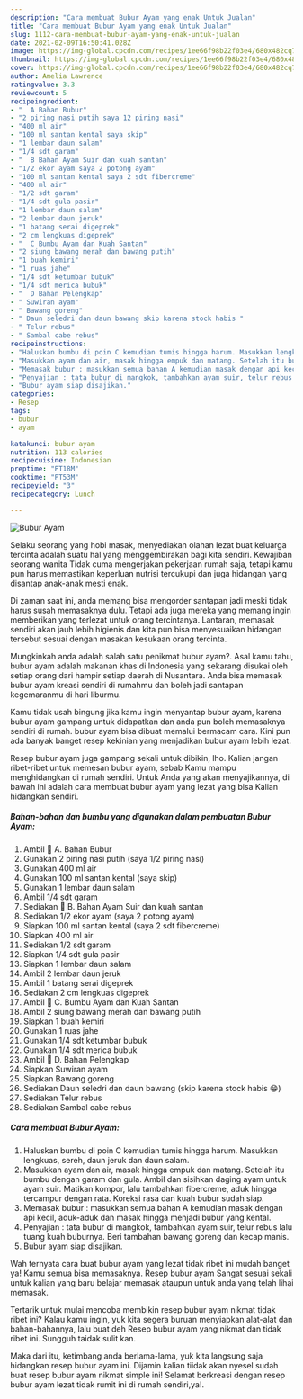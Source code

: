 ```yaml
---
description: "Cara membuat Bubur Ayam yang enak Untuk Jualan"
title: "Cara membuat Bubur Ayam yang enak Untuk Jualan"
slug: 1112-cara-membuat-bubur-ayam-yang-enak-untuk-jualan
date: 2021-02-09T16:50:41.028Z
image: https://img-global.cpcdn.com/recipes/1ee66f98b22f03e4/680x482cq70/bubur-ayam-foto-resep-utama.jpg
thumbnail: https://img-global.cpcdn.com/recipes/1ee66f98b22f03e4/680x482cq70/bubur-ayam-foto-resep-utama.jpg
cover: https://img-global.cpcdn.com/recipes/1ee66f98b22f03e4/680x482cq70/bubur-ayam-foto-resep-utama.jpg
author: Amelia Lawrence
ratingvalue: 3.3
reviewcount: 5
recipeingredient:
- "  A Bahan Bubur"
- "2 piring nasi putih saya 12 piring nasi"
- "400 ml air"
- "100 ml santan kental saya skip"
- "1 lembar daun salam"
- "1/4 sdt garam"
- "  B Bahan Ayam Suir dan kuah santan"
- "1/2 ekor ayam saya 2 potong ayam"
- "100 ml santan kental saya 2 sdt fibercreme"
- "400 ml air"
- "1/2 sdt garam"
- "1/4 sdt gula pasir"
- "1 lembar daun salam"
- "2 lembar daun jeruk"
- "1 batang serai digeprek"
- "2 cm lengkuas digeprek"
- "  C Bumbu Ayam dan Kuah Santan"
- "2 siung bawang merah dan bawang putih"
- "1 buah kemiri"
- "1 ruas jahe"
- "1/4 sdt ketumbar bubuk"
- "1/4 sdt merica bubuk"
- "  D Bahan Pelengkap"
- " Suwiran ayam"
- " Bawang goreng"
- " Daun seledri dan daun bawang skip karena stock habis "
- " Telur rebus"
- " Sambal cabe rebus"
recipeinstructions:
- "Haluskan bumbu di poin C kemudian tumis hingga harum. Masukkan lengkuas, sereh, daun jeruk dan daun salam."
- "Masukkan ayam dan air, masak hingga empuk dan matang. Setelah itu bumbu dengan garam dan gula. Ambil dan sisihkan daging ayam untuk ayam suir. Matikan kompor, lalu tambahkan fibercreme, aduk hingga tercampur dengan rata. Koreksi rasa dan kuah bubur sudah siap."
- "Memasak bubur : masukkan semua bahan A kemudian masak dengan api kecil, aduk-aduk dan masak hingga menjadi bubur yang kental."
- "Penyajian : tata bubur di mangkok, tambahkan ayam suir, telur rebus lalu tuang kuah buburnya. Beri tambahan bawang goreng dan kecap manis."
- "Bubur ayam siap disajikan."
categories:
- Resep
tags:
- bubur
- ayam

katakunci: bubur ayam 
nutrition: 113 calories
recipecuisine: Indonesian
preptime: "PT18M"
cooktime: "PT53M"
recipeyield: "3"
recipecategory: Lunch

---
```



![Bubur Ayam](https://img-global.cpcdn.com/recipes/1ee66f98b22f03e4/680x482cq70/bubur-ayam-foto-resep-utama.jpg)

Selaku seorang yang hobi masak, menyediakan olahan lezat buat keluarga tercinta adalah suatu hal yang menggembirakan bagi kita sendiri. Kewajiban seorang  wanita Tidak cuma mengerjakan pekerjaan rumah saja, tetapi kamu pun harus memastikan keperluan nutrisi tercukupi dan juga hidangan yang disantap anak-anak mesti enak.

Di zaman  saat ini, anda memang bisa mengorder santapan jadi meski tidak harus susah memasaknya dulu. Tetapi ada juga mereka yang memang ingin memberikan yang terlezat untuk orang tercintanya. Lantaran, memasak sendiri akan jauh lebih higienis dan kita pun bisa menyesuaikan hidangan tersebut sesuai dengan masakan kesukaan orang tercinta. 



Mungkinkah anda adalah salah satu penikmat bubur ayam?. Asal kamu tahu, bubur ayam adalah makanan khas di Indonesia yang sekarang disukai oleh setiap orang dari hampir setiap daerah di Nusantara. Anda bisa memasak bubur ayam kreasi sendiri di rumahmu dan boleh jadi santapan kegemaranmu di hari liburmu.

Kamu tidak usah bingung jika kamu ingin menyantap bubur ayam, karena bubur ayam gampang untuk didapatkan dan anda pun boleh memasaknya sendiri di rumah. bubur ayam bisa dibuat memalui bermacam cara. Kini pun ada banyak banget resep kekinian yang menjadikan bubur ayam lebih lezat.

Resep bubur ayam juga gampang sekali untuk dibikin, lho. Kalian jangan ribet-ribet untuk memesan bubur ayam, sebab Kamu mampu menghidangkan di rumah sendiri. Untuk Anda yang akan menyajikannya, di bawah ini adalah cara membuat bubur ayam yang lezat yang bisa Kalian hidangkan sendiri.

<!--inarticleads1-->

##### Bahan-bahan dan bumbu yang digunakan dalam pembuatan Bubur Ayam:

1. Ambil  💛 A. Bahan Bubur
1. Gunakan 2 piring nasi putih (saya 1/2 piring nasi)
1. Gunakan 400 ml air
1. Gunakan 100 ml santan kental (saya skip)
1. Gunakan 1 lembar daun salam
1. Ambil 1/4 sdt garam
1. Sediakan  💛 B. Bahan Ayam Suir dan kuah santan
1. Sediakan 1/2 ekor ayam (saya 2 potong ayam)
1. Siapkan 100 ml santan kental (saya 2 sdt fibercreme)
1. Siapkan 400 ml air
1. Sediakan 1/2 sdt garam
1. Siapkan 1/4 sdt gula pasir
1. Siapkan 1 lembar daun salam
1. Ambil 2 lembar daun jeruk
1. Ambil 1 batang serai digeprek
1. Sediakan 2 cm lengkuas digeprek
1. Ambil  💛 C. Bumbu Ayam dan Kuah Santan
1. Ambil 2 siung bawang merah dan bawang putih
1. Siapkan 1 buah kemiri
1. Gunakan 1 ruas jahe
1. Gunakan 1/4 sdt ketumbar bubuk
1. Gunakan 1/4 sdt merica bubuk
1. Ambil  💛 D. Bahan Pelengkap
1. Siapkan  Suwiran ayam
1. Siapkan  Bawang goreng
1. Sediakan  Daun seledri dan daun bawang (skip karena stock habis 😁)
1. Sediakan  Telur rebus
1. Sediakan  Sambal cabe rebus




<!--inarticleads2-->

##### Cara membuat Bubur Ayam:

1. Haluskan bumbu di poin C kemudian tumis hingga harum. Masukkan lengkuas, sereh, daun jeruk dan daun salam.
1. Masukkan ayam dan air, masak hingga empuk dan matang. Setelah itu bumbu dengan garam dan gula. Ambil dan sisihkan daging ayam untuk ayam suir. Matikan kompor, lalu tambahkan fibercreme, aduk hingga tercampur dengan rata. Koreksi rasa dan kuah bubur sudah siap.
1. Memasak bubur : masukkan semua bahan A kemudian masak dengan api kecil, aduk-aduk dan masak hingga menjadi bubur yang kental.
1. Penyajian : tata bubur di mangkok, tambahkan ayam suir, telur rebus lalu tuang kuah buburnya. Beri tambahan bawang goreng dan kecap manis.
1. Bubur ayam siap disajikan.




Wah ternyata cara buat bubur ayam yang lezat tidak ribet ini mudah banget ya! Kamu semua bisa memasaknya. Resep bubur ayam Sangat sesuai sekali untuk kalian yang baru belajar memasak ataupun untuk anda yang telah lihai memasak.

Tertarik untuk mulai mencoba membikin resep bubur ayam nikmat tidak ribet ini? Kalau kamu ingin, yuk kita segera buruan menyiapkan alat-alat dan bahan-bahannya, lalu buat deh Resep bubur ayam yang nikmat dan tidak ribet ini. Sungguh taidak sulit kan. 

Maka dari itu, ketimbang anda berlama-lama, yuk kita langsung saja hidangkan resep bubur ayam ini. Dijamin kalian tiidak akan nyesel sudah buat resep bubur ayam nikmat simple ini! Selamat berkreasi dengan resep bubur ayam lezat tidak rumit ini di rumah sendiri,ya!.

